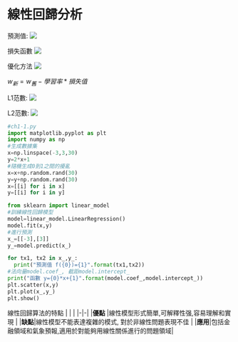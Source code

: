 # 線性回歸分析

預測值: <!-- $\hat y=w^T x_i +b$ --> <img style="transform: translateY(0.1em); background: white;" src="https://render.githubusercontent.com/render/math?math=%5Chat%20y%3Dw%5ET%20x_i%20%2Bb">
 
損失函數 <!-- $L(x)=||\hat y -y||^2_2$ --> <img style="transform: translateY(0.1em); background: white;" src="https://render.githubusercontent.com/render/math?math=L(x)%3D%7C%7C%5Chat%20y%20-y%7C%7C%5E2_2">

優化方法 <!-- $\min\limits_{w,b} ||\hat y-y||^2_2$ --> <img style="transform: translateY(0.1em); background: white;" src="https://render.githubusercontent.com/render/math?math=%5Cmin%5Climits_%7Bw%2Cb%7D%20%7C%7C%5Chat%20y-y%7C%7C%5E2_2">

$w_新=w_舊-學習率*損失值$

L1范數: <!-- $||x||_1=\sum_{i=1}^{n}|x_i|$ --> <img style="transform: translateY(0.1em); background: white;" src="https://render.githubusercontent.com/render/math?math=%7C%7Cx%7C%7C_1%3D%5Csum_%7Bi%3D1%7D%5E%7Bn%7D%7Cx_i%7C">

L2范數: <!-- $ ||x||_2=\sqrt{\sum_{i=1}^{n}x_i^2}$ --> <img style="transform: translateY(0.1em); background: white;" src="https://render.githubusercontent.com/render/math?math=%7C%7Cx%7C%7C_2%3D%5Csqrt%7B%5Csum_%7Bi%3D1%7D%5E%7Bn%7Dx_i%5E2%7D">

```python
#ch1-1.py
import matplotlib.pyplot as plt
import numpy as np
#生成數據集
x=np.linspace(-3,3,30)
y=2*x+1
#隨機生成0到1之間的擾亂
x=x+np.random.rand(30)
y=y+np.random.rand(30)
x=[[i] for i in x]
y=[[i] for i in y]

from sklearn import linear_model
#訓練線性回歸模型
model=linear_model.LinearRegression()
model.fit(x,y)
#進行預測
x_=[[-3],[3]]
y_=model.predict(x_)

for tx1, tx2 in x_,y_:
  print("預測值 f({0})={1}".format(tx1,tx2))
#法向量model.coef_, 截距model.intercept_
print("函數 y={0}*x+{1}".format(model.coef_,model.intercept_))
plt.scatter(x,y)
plt.plot(x_,y_)
plt.show()
```

線性回歸算法的特點
| | |
|-|-|
|**優點** |線性模型形式簡單,可解釋性强,容易理解和實現 |
|**缺點**|線性模型不能表達複雜的模式, 對於非線性問題表現不佳 |
|**應用**|包括金融領域和氣象預報,適用於對能夠用線性關係進行的問題領域|